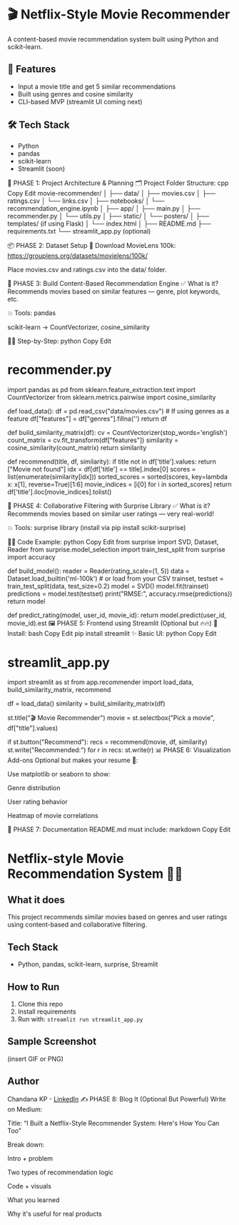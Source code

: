 # 🎬 Netflix-Style Movie Recommender




A content-based movie recommendation system built using Python and scikit-learn.

## 🚀 Features
- Input a movie title and get 5 similar recommendations
- Built using genres and cosine similarity
- CLI-based MVP (streamlit UI coming next)

## 🛠 Tech Stack
- Python
- pandas
- scikit-learn
- Streamlit (soon)







🧠 PHASE 1: Project Architecture & Planning
🗂 Project Folder Structure:
cpp
Copy
Edit
movie-recommender/
│
├── data/
│   ├── movies.csv
│   ├── ratings.csv
│   └── links.csv
│
├── notebooks/
│   └── recommendation_engine.ipynb
│
├── app/
│   ├── main.py
│   ├── recommender.py
│   └── utils.py
│
├── static/
│   └── posters/
│
├── templates/ (if using Flask)
│   └── index.html
│
├── README.md
├── requirements.txt
└── streamlit_app.py (optional)

📦 PHASE 2: Dataset Setup
🔗 Download MovieLens 100k:
https://grouplens.org/datasets/movielens/100k/

Place movies.csv and ratings.csv into the data/ folder.

🔧 PHASE 3: Build Content-Based Recommendation Engine
✅ What is it?
Recommends movies based on similar features — genre, plot keywords, etc.

💥 Tools:
pandas

scikit-learn → CountVectorizer, cosine_similarity

👨‍💻 Step-by-Step:
python
Copy
Edit
# recommender.py
import pandas as pd
from sklearn.feature_extraction.text import CountVectorizer
from sklearn.metrics.pairwise import cosine_similarity

def load_data():
    df = pd.read_csv("data/movies.csv")
    # If using genres as a feature
    df["features"] = df["genres"].fillna('')
    return df

def build_similarity_matrix(df):
    cv = CountVectorizer(stop_words='english')
    count_matrix = cv.fit_transform(df["features"])
    similarity = cosine_similarity(count_matrix)
    return similarity

def recommend(title, df, similarity):
    if title not in df['title'].values:
        return ["Movie not found"]
    idx = df[df['title'] == title].index[0]
    scores = list(enumerate(similarity[idx]))
    sorted_scores = sorted(scores, key=lambda x: x[1], reverse=True)[1:6]
    movie_indices = [i[0] for i in sorted_scores]
    return df['title'].iloc[movie_indices].tolist()

🔁 PHASE 4: Collaborative Filtering with Surprise Library
✅ What is it?
Recommends movies based on similar user ratings — very real-world!

💥 Tools:
surprise library (install via pip install scikit-surprise)

👨‍💻 Code Example:
python
Copy
Edit
from surprise import SVD, Dataset, Reader
from surprise.model_selection import train_test_split
from surprise import accuracy

def build_model():
    reader = Reader(rating_scale=(1, 5))
    data = Dataset.load_builtin('ml-100k')  # or load from your CSV
    trainset, testset = train_test_split(data, test_size=0.2)
    model = SVD()
    model.fit(trainset)
    predictions = model.test(testset)
    print("RMSE:", accuracy.rmse(predictions))
    return model

def predict_rating(model, user_id, movie_id):
    return model.predict(user_id, movie_id).est
🖼️ PHASE 5: Frontend using Streamlit (Optional but 🔥🔥)
🚀 Install:
bash
Copy
Edit
pip install streamlit
✨ Basic UI:
python
Copy
Edit
# streamlit_app.py
import streamlit as st
from app.recommender import load_data, build_similarity_matrix, recommend

df = load_data()
similarity = build_similarity_matrix(df)

st.title("🎬 Movie Recommender")
movie = st.selectbox("Pick a movie", df["title"].values)

if st.button("Recommend"):
    recs = recommend(movie, df, similarity)
    st.write("Recommended:")
    for r in recs:
        st.write(r)
📊 PHASE 6: Visualization Add-ons
Optional but makes your resume 💎:

Use matplotlib or seaborn to show:

Genre distribution

User rating behavior

Heatmap of movie correlations

📖 PHASE 7: Documentation
README.md must include:
markdown
Copy
Edit
# Netflix-style Movie Recommendation System 🎥🍿

## What it does
This project recommends similar movies based on genres and user ratings using content-based and collaborative filtering.

## Tech Stack
- Python, pandas, scikit-learn, surprise, Streamlit

## How to Run
1. Clone this repo
2. Install requirements
3. Run with: `streamlit run streamlit_app.py`

## Sample Screenshot
(insert GIF or PNG)

## Author
Chandana KP - [LinkedIn](https://www.linkedin.com/in/chandana-puttanagappa)
✍️ PHASE 8: Blog It (Optional But Powerful)
Write on Medium:

Title: “I Built a Netflix-Style Recommender System: Here's How You Can Too”

Break down:

Intro + problem

Two types of recommendation logic

Code + visuals

What you learned

Why it's useful for real products


